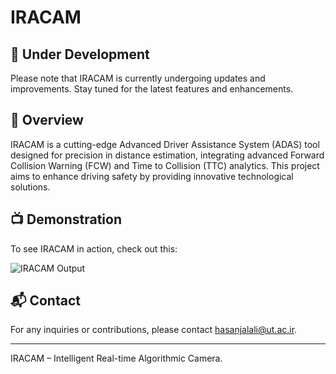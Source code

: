 # IRACAM

## 🚧 Under Development
Please note that IRACAM is currently undergoing updates and improvements. Stay tuned for the latest features and enhancements.

## 📖 Overview
IRACAM is a cutting-edge Advanced Driver Assistance System (ADAS) tool designed for precision in distance estimation, integrating advanced Forward Collision Warning (FCW) and Time to Collision (TTC) analytics. This project aims to enhance driving safety by providing innovative technological solutions.

## 📺 Demonstration
To see IRACAM in action, check out this:

![IRACAM Output](https://github.com/H-Jalali/IRACAM/blob/main/videos/output.gif)

## 📬 Contact
For any inquiries or contributions, please contact hasanjalali@ut.ac.ir.

---

IRACAM – Intelligent Real-time Algorithmic Camera.
